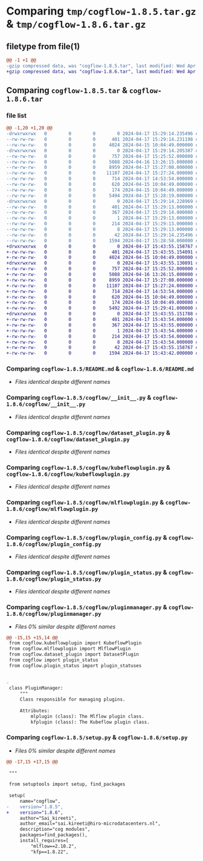 # Comparing `tmp/cogflow-1.8.5.tar.gz` & `tmp/cogflow-1.8.6.tar.gz`

## filetype from file(1)

```diff
@@ -1 +1 @@
-gzip compressed data, was "cogflow-1.8.5.tar", last modified: Wed Apr 17 15:29:14 2024, max compression
+gzip compressed data, was "cogflow-1.8.6.tar", last modified: Wed Apr 17 15:43:55 2024, max compression
```

## Comparing `cogflow-1.8.5.tar` & `cogflow-1.8.6.tar`

### file list

```diff
@@ -1,20 +1,20 @@
-drwxrwxrwx   0        0        0        0 2024-04-17 15:29:14.235496 cogflow-1.8.5/
--rw-rw-rw-   0        0        0      401 2024-04-17 15:29:14.231198 cogflow-1.8.5/PKG-INFO
--rw-rw-rw-   0        0        0     4024 2024-04-15 10:04:49.000000 cogflow-1.8.5/README.md
-drwxrwxrwx   0        0        0        0 2024-04-17 15:29:14.205387 cogflow-1.8.5/cogflow/
--rw-rw-rw-   0        0        0      757 2024-04-17 15:25:52.000000 cogflow-1.8.5/cogflow/__init__.py
--rw-rw-rw-   0        0        0     5088 2024-04-16 13:26:15.000000 cogflow-1.8.5/cogflow/dataset_plugin.py
--rw-rw-rw-   0        0        0     8959 2024-04-17 15:27:00.000000 cogflow-1.8.5/cogflow/kubeflowplugin.py
--rw-rw-rw-   0        0        0    11107 2024-04-17 15:27:24.000000 cogflow-1.8.5/cogflow/mlflowplugin.py
--rw-rw-rw-   0        0        0      714 2024-04-17 14:53:54.000000 cogflow-1.8.5/cogflow/plugin_config.py
--rw-rw-rw-   0        0        0      620 2024-04-15 10:04:49.000000 cogflow-1.8.5/cogflow/plugin_status.py
--rw-rw-rw-   0        0        0      174 2024-04-15 10:04:49.000000 cogflow-1.8.5/cogflow/pluginerrors.py
--rw-rw-rw-   0        0        0     5494 2024-04-17 15:28:19.000000 cogflow-1.8.5/cogflow/pluginmanager.py
-drwxrwxrwx   0        0        0        0 2024-04-17 15:29:14.228969 cogflow-1.8.5/cogflow.egg-info/
--rw-rw-rw-   0        0        0      401 2024-04-17 15:29:13.000000 cogflow-1.8.5/cogflow.egg-info/PKG-INFO
--rw-rw-rw-   0        0        0      367 2024-04-17 15:29:14.000000 cogflow-1.8.5/cogflow.egg-info/SOURCES.txt
--rw-rw-rw-   0        0        0        1 2024-04-17 15:29:13.000000 cogflow-1.8.5/cogflow.egg-info/dependency_links.txt
--rw-rw-rw-   0        0        0      214 2024-04-17 15:29:13.000000 cogflow-1.8.5/cogflow.egg-info/requires.txt
--rw-rw-rw-   0        0        0        8 2024-04-17 15:29:13.000000 cogflow-1.8.5/cogflow.egg-info/top_level.txt
--rw-rw-rw-   0        0        0       42 2024-04-17 15:29:14.235496 cogflow-1.8.5/setup.cfg
--rw-rw-rw-   0        0        0     1594 2024-04-17 15:28:58.000000 cogflow-1.8.5/setup.py
+drwxrwxrwx   0        0        0        0 2024-04-17 15:43:55.158767 cogflow-1.8.6/
+-rw-rw-rw-   0        0        0      401 2024-04-17 15:43:55.154091 cogflow-1.8.6/PKG-INFO
+-rw-rw-rw-   0        0        0     4024 2024-04-15 10:04:49.000000 cogflow-1.8.6/README.md
+drwxrwxrwx   0        0        0        0 2024-04-17 15:43:55.130891 cogflow-1.8.6/cogflow/
+-rw-rw-rw-   0        0        0      757 2024-04-17 15:25:52.000000 cogflow-1.8.6/cogflow/__init__.py
+-rw-rw-rw-   0        0        0     5088 2024-04-16 13:26:15.000000 cogflow-1.8.6/cogflow/dataset_plugin.py
+-rw-rw-rw-   0        0        0     8959 2024-04-17 15:27:00.000000 cogflow-1.8.6/cogflow/kubeflowplugin.py
+-rw-rw-rw-   0        0        0    11107 2024-04-17 15:27:24.000000 cogflow-1.8.6/cogflow/mlflowplugin.py
+-rw-rw-rw-   0        0        0      714 2024-04-17 14:53:54.000000 cogflow-1.8.6/cogflow/plugin_config.py
+-rw-rw-rw-   0        0        0      620 2024-04-15 10:04:49.000000 cogflow-1.8.6/cogflow/plugin_status.py
+-rw-rw-rw-   0        0        0      174 2024-04-15 10:04:49.000000 cogflow-1.8.6/cogflow/pluginerrors.py
+-rw-rw-rw-   0        0        0     5492 2024-04-17 15:29:41.000000 cogflow-1.8.6/cogflow/pluginmanager.py
+drwxrwxrwx   0        0        0        0 2024-04-17 15:43:55.151788 cogflow-1.8.6/cogflow.egg-info/
+-rw-rw-rw-   0        0        0      401 2024-04-17 15:43:54.000000 cogflow-1.8.6/cogflow.egg-info/PKG-INFO
+-rw-rw-rw-   0        0        0      367 2024-04-17 15:43:55.000000 cogflow-1.8.6/cogflow.egg-info/SOURCES.txt
+-rw-rw-rw-   0        0        0        1 2024-04-17 15:43:54.000000 cogflow-1.8.6/cogflow.egg-info/dependency_links.txt
+-rw-rw-rw-   0        0        0      214 2024-04-17 15:43:54.000000 cogflow-1.8.6/cogflow.egg-info/requires.txt
+-rw-rw-rw-   0        0        0        8 2024-04-17 15:43:54.000000 cogflow-1.8.6/cogflow.egg-info/top_level.txt
+-rw-rw-rw-   0        0        0       42 2024-04-17 15:43:55.158767 cogflow-1.8.6/setup.cfg
+-rw-rw-rw-   0        0        0     1594 2024-04-17 15:43:42.000000 cogflow-1.8.6/setup.py
```

### Comparing `cogflow-1.8.5/README.md` & `cogflow-1.8.6/README.md`

 * *Files identical despite different names*

### Comparing `cogflow-1.8.5/cogflow/__init__.py` & `cogflow-1.8.6/cogflow/__init__.py`

 * *Files identical despite different names*

### Comparing `cogflow-1.8.5/cogflow/dataset_plugin.py` & `cogflow-1.8.6/cogflow/dataset_plugin.py`

 * *Files identical despite different names*

### Comparing `cogflow-1.8.5/cogflow/kubeflowplugin.py` & `cogflow-1.8.6/cogflow/kubeflowplugin.py`

 * *Files identical despite different names*

### Comparing `cogflow-1.8.5/cogflow/mlflowplugin.py` & `cogflow-1.8.6/cogflow/mlflowplugin.py`

 * *Files identical despite different names*

### Comparing `cogflow-1.8.5/cogflow/plugin_config.py` & `cogflow-1.8.6/cogflow/plugin_config.py`

 * *Files identical despite different names*

### Comparing `cogflow-1.8.5/cogflow/plugin_status.py` & `cogflow-1.8.6/cogflow/plugin_status.py`

 * *Files identical despite different names*

### Comparing `cogflow-1.8.5/cogflow/pluginmanager.py` & `cogflow-1.8.6/cogflow/pluginmanager.py`

 * *Files 0% similar despite different names*

```diff
@@ -15,15 +15,14 @@
 from cogflow.kubeflowplugin import KubeflowPlugin
 from cogflow.mlflowplugin import MlflowPlugin
 from cogflow.dataset_plugin import DatasetPlugin
 from cogflow import plugin_status
 from cogflow.plugin_status import plugin_statuses
 
 
-
 class PluginManager:
     """
     Class responsible for managing plugins.
 
     Attributes:
         mlplugin (class): The Mlflow plugin class.
         kfplugin (class): The Kubeflow plugin class.
```

### Comparing `cogflow-1.8.5/setup.py` & `cogflow-1.8.6/setup.py`

 * *Files 0% similar despite different names*

```diff
@@ -17,15 +17,15 @@
 
 """
 
 from setuptools import setup, find_packages
 
 setup(
     name="cogflow",
-    version="1.8.5",
+    version="1.8.6",
     author="Sai_kireeti",
     author_email="sai.kireeti@hiro-microdatacenters.nl",
     description="cog modules",
     packages=find_packages(),
     install_requires=[
         "mlflow==2.10.2",
         "kfp==1.8.22",
```

